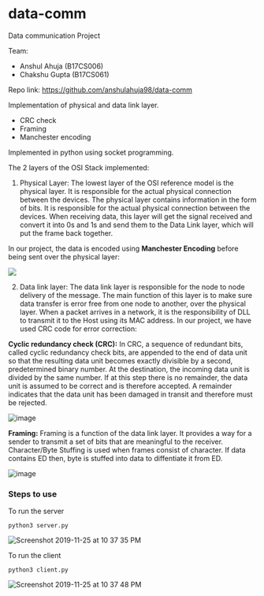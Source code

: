 # data-comm
Data communication Project

Team:
- Anshul Ahuja (B17CS006)
- Chakshu Gupta (B17CS061)

Repo link: https://github.com/anshulahuja98/data-comm

Implementation of physical and data link layer. 
- CRC check
- Framing
- Manchester encoding

Implemented in python using socket programming.

The 2 layers of the OSI Stack implemented:
1. Physical Layer: The lowest layer of the OSI reference model is the physical layer. It is responsible for the actual physical connection between the devices. The physical layer contains information in the form of bits. It is responsible for the actual physical connection between the devices. When receiving data, this layer will get the signal received and convert it into 0s and 1s and send them to the Data Link layer, which will put the frame back together.

In our project, the data is encoded using **Manchester Encoding** before being sent over the physical layer:

![](https://media.geeksforgeeks.org/wp-content/uploads/Capture-154.png)


2. Data link layer: The data link layer is responsible for the node to node delivery of the message. The main function of this layer is to make sure data transfer is error free from one node to another, over the physical layer. When a packet arrives in a network, it is the responsibility of DLL to transmit it to the Host using its MAC address.
In our project, we have used CRC code for error correction:

**Cyclic redundancy check (CRC):** In CRC, a sequence of redundant bits, called cyclic redundancy check bits, are appended to the end of data unit so that the resulting data unit becomes exactly divisible by a second, predetermined binary number.
At the destination, the incoming data unit is divided by the same number. If at this step there is no remainder, the data unit is assumed to be correct and is therefore accepted.
A remainder indicates that the data unit has been damaged in transit and therefore must be rejected.

![image](https://user-images.githubusercontent.com/36476228/69567901-8368dd00-0fe0-11ea-986d-233c97ae48b2.png)

**Framing:** Framing is a function of the data link layer. It provides a way for a sender to transmit a set of bits that are meaningful to the receiver. Character/Byte Stuffing is used when frames consist of character. If data contains ED then, byte is stuffed into data to diffentiate it from ED.

![image](https://user-images.githubusercontent.com/36476228/69568145-16a21280-0fe1-11ea-96fa-7478f5b8b0d9.png)


### Steps to use
To run the server

```python3 server.py```

![Screenshot 2019-11-25 at 10 37 35 PM](https://user-images.githubusercontent.com/36476228/69561964-4991d980-0fd4-11ea-9ce7-611074d7bf7f.png)

To run the client

```python3 client.py```

![Screenshot 2019-11-25 at 10 37 48 PM](https://user-images.githubusercontent.com/36476228/69561963-4991d980-0fd4-11ea-81aa-99bab1cc2c96.png)
